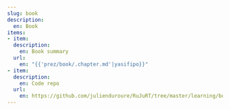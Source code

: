 ```yaml
---
slug: book
description:
  en: Book
items:
- item:
  description:
    en: Book summary
  url:
    en: "{{'prez/book/.chapter.md'|yasifipo}}"
- item:
  description:
    en: Code repo
  url:
    en: https://github.com/julienduroure/RuJuRT/tree/master/learning/book/01_getting_started
---
```

